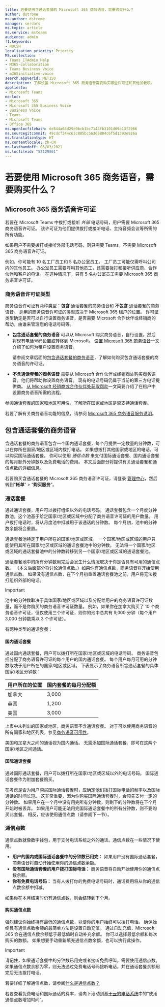 ```yaml
---
title: 若要使用含通话套餐的 Microsoft 365 商务语音，需要购买什么？
author: dstrome
ms.author: dstrome
manager: serdars
ms.topic: article
ms.service: msteams
audience: admin
f1.keywords:
- NOCSH
localization_priority: Priority
MS.collection:
- Teams_ITAdmin_Help
- M365-collaboration
- Teams_Business_Voice
- m365initiative-voice
search.appverid: MET150
description: 了解设置 Microsoft 365 商务语音需要购买哪些许可证和其他加载项。
appliesto:
- Microsoft Teams
no-loc:
- Microsoft 365
- Microsoft 365 Business Voice
- Business Voice
- Teams
- Microsoft Teams
- Office 365
ms.openlocfilehash: de844a68d29e0bcb1bc7144fb3101d69a13f2966
ms.sourcegitcommit: 49cdcf344c63c805bcb6365804c6f5d1393e926a
ms.translationtype: HT
ms.contentlocale: zh-CN
ms.lasthandoff: 05/03/2021
ms.locfileid: "52129861"
---
```

# <a name="what-do-i-need-to-buy-to-use-microsoft-365-business-voice"></a>若要使用 Microsoft 365 商务语音，需要购买什么？

## <a name="microsoft-365-business-voice-licenses"></a>Microsoft 365 商务语音许可证

若要在 Microsoft Teams 中拨打或接听 *外部* 电话号码，用户需要 Microsoft 365 商务语音许可证。 该许可证为他们提供拨打或接听电话、主持音频会议等所需的所有功能。

如果用户不需要拨打或接听外部电话号码，则只需要 Teams。不需要 Microsoft 365 商务语音许可证。

例如，你可能有 10 名工厂员工和 5 名办公室员工。 工厂员工可能仅需呼叫公司内的其他员工。 办公室员工需要呼叫其他员工，还需要拨打和接听供应商、合作伙伴和客户的电话。 在这种情况下，只有 5 名办公室员工需要 Microsoft 365 商务语音许可证。

### <a name="business-voice-license-types"></a>商务语音许可证类型

商务语音许可证有两种类型：**包含** 通话套餐的商务语音和 **不包含** 通话套餐的商务语音。 适用的商务语音许可证的类型取决于 Microsoft 365 租户的位置。 许可证类型确定是否可以自行设置商务语音，是否需要 Microsoft 合作伙伴或经销商的帮助，由谁来管理您的电话号码等。

- **包含通话套餐的商务语音** 可以从 Microsoft 购买商务语音，自行设置，然后将现有电话号码设置或转移到 Microsoft。 [设置 Microsoft 365 商务语音](set-up-overview.md)一文介绍了如何为租户设置商务语音。

  请参阅文章后面的[包含通话套餐的商务语音](#business-voice-with-calling-plan)，了解如何购买包含通话套餐的商务语音的许可证。
- **不含通话套餐的商务语音** 需要从 Microsoft 合作伙伴或经销商处购买商务语音，他们将帮助你设置商务语音。 现有的电话号码仍属于当前的第三方电话提供商。 [从 Microsoft 经销商或合作伙伴处获取帮助](reseller-partner-support.md)一文简要介绍了在租户中设置商务语音所需的流程。

参阅[通话套餐的国家和地区可用性](country-region-availability.md)，了解所在国家或地区是否支持通话套餐。

若要了解有关商务语音功能的信息，请参阅 [Microsoft 365 商务语音服务说明](/office365/servicedescriptions/microsoft-365-business-voice-service-description)。

## <a name="business-voice-with-calling-plan"></a>包含通话套餐的商务语音

含通话套餐的商务语音包含一个国内通话套餐，每个月提供一定数量的分钟数，可以在你所在国家/地区或区域内拨打电话。 如果想拨打其他国家或地区的电话，可以购买国际通话套餐。 你可以使用 *通信点数* 来支付国际通话套餐、国内通话套餐的每月额外分钟数以及免费电话的费用。 本文后面部分将提供有关通话套餐和通信点数的详细信息。

若要购买含通话套餐的 Microsoft 365 商务语音许可证，请登录 [管理中心](https://admin.microsoft.com/Adminportal/Home#/homepage)，然后转到“**帐单**” > “**购买服务**”。

### <a name="calling-plans"></a>通话套餐

通过通话套餐，用户可以拨打组织以外的电话号码。 通话套餐包含一个月度分钟数池，这个池基于给定国家/地区或区域中分配了商务语音许可证的用户数量。 用户拨打电话时，将从月度池中扣减用于该通话的分钟数。 每个月初，池中的分钟数余额将会重置。

通话套餐池特定于用户所在的国家/地区或区域。 一个国家/地区或区域的用户只能使用其所在国家/地区或区域的通话套餐池中的分钟数。 无法将一个国家/地区或区域的通话套餐池中的分钟数转移到另一个国家/地区或区域的通话套餐池。

通话套餐池中的所有分钟数用完后会发生什么情况取决于你是否具有可用的通信点数。 （本文后面部分将讨论通信点数。）如果你有通信点数，商务语音将开始使用通信点数。 如果没有通信点数，在下个月初重置通话套餐池之前，用户将无法拨打组织外部的电话。

> [!IMPORTANT]
> 池中的分钟数取决于具体国家/地区或区域以及分配给用户的商务语音许可证数量，而不是你购买的商务语音许可证数量。 例如，如果你在加拿大购买了 10 个商务语音许可证，但仅使用三个许可证，则你的池中总共有 9,000 分钟（每个用户 3,000 分钟数乘以 3 个许可证）。

有两种类型的通话套餐：

#### <a name="domestic-calling-plan"></a>国内通话套餐

通过国内通话套餐，用户可以拨打所在国家/地区或区域的电话号码。 商务语音包括分配了商务语音许可证的每个用户的国内通话套餐。 每个用户每月可用的分钟数取决于用户所在的国家/地区或区域。 下表显示了商务语音所含通话套餐的具体国家/地区分钟数：

|用户所在的位置          |国内套餐的每月分配额  |
|-----------------------------------|--------------------------------------|
|加拿大                             | 3,000                                |
|英国                     | 1,200                                |
|美国                      | 3,000                                |

上表中未列出的国家或地区，商务语音不含通话套餐。 对于可以使用商务语音的所有国家和地区列表，参见[商务语音可用性](country-region-availability.md)。

美国和加拿大之间的通话视为国内通话。 无需添加国际通话套餐，即可在这两个国家/地区之间通话。

#### <a name="international-calling-plan"></a>国际通话套餐

通过国际通话套餐，用户可以拨打所在国家/地区或区域以外的电话号码。 国际通话套餐作为附加套餐购买。

在考虑是否为用户购买国际通话套餐时，应确定他们拨打国际电话的频率以及国际通话的时间长短。 这非常重要，因为你购买国际通话套餐时，会预先支付一定的分钟数。 如果用户在一个月中没有用完所有分钟数，则剩下的分钟数将在下个月开始时被丢弃。 如果用户可能无法用完国际通话套餐中的所有分钟数，则不要购买此套餐。 相反，应该使用通信点数（请参阅下一节）。

### <a name="communications-credits"></a>通信点数

通信点数就像数字钱包，用于支付电话系统之外的通话。通信点数在一些情况下使用。

- **用户的国内或国际通话套餐中的分钟数已用完：** 如果用户没有国际通话套餐，商务语音将自动开始使用你的通信点数余额。
- **没有国际通话套餐的用户拨打国际电话：** 商务语音将自动开始使用你的通信点数余额。
- **你有免费电话号码：** 当有人拨打你的免费电话号码时，通话费用将从你的通信点数余额中扣减。

如果你在本月结束时仍有通信点数，则会结转到下个月。

#### <a name="buy-communication-credits"></a>购买通信点数

强烈建议你始终持有最低的通信点数，以便你的用户始终可以拨打电话。 确保始终具有通信点数余额的最简单方法是设置自动充值。 通过自动充值，Microsoft 365 会在通信点数余额低于最低值时自动补充余额。 你可以选择最低余额和每次购买的数额。 如果想要手动重新填充通信点数余额，也可以执行此操作。

> [!IMPORTANT]
> 请记住，如果通话套餐中的分钟数已用完或者接听免费呼叫，需要使用通信点数。 如果通信点数余额为零，则无法通过免费电话号码接听电话，并在通话套餐余额用完后无法拨打电话。

若要详细了解通信点数，请参阅[什么是通信点数？](../what-are-communications-credits.md)

若要查看免费电话和国际通话的费率，请向下滚动到[基于云的电话系统](https://products.office.com/microsoft-teams/voice-calling#ow-download-rates)中的“使用通信点数增加时间”。